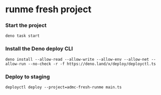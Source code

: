 # runme fresh project

### Start the project

```
deno task start
```

### Install the Deno deploy CLI

```
deno install --allow-read --allow-write --allow-env --allow-net --allow-run --no-check -r -f https://deno.land/x/deploy/deployctl.ts
```

### Deploy to staging

```
deployctl deploy --project=admc-fresh-runme main.ts
```

